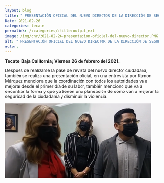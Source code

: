 ```yaml
---
layout: blog
title: " PRESENTACIÓN OFICIAL DEL NUEVO DIRECTOR DE LA DIRECCIÓN DE SEGURIDAD CIUDADANA"
Date: 2021-02-26
categories: tecate
permalink: /:categories/:title:output_ext
image: /img/cnr/2021-02-26-presentacion-oficial-del-nuevo-director.PNG
alt: " PRESENTACIÓN OFICIAL DEL NUEVO DIRECTOR DE LA DIRECCIÓN DE SEGURIDAD CIUDADANA"
autor:
---
```


**Tecate, Baja California; Viernes 26 de febrero del 2021.** 

Después de realizarse la pase de revista del nuevo director ciudadana, también se realizo una presentación oficial, en una entrevista por Ramon Márquez menciona que la coordinación con todos los autoridades va a mejorar desde el primer día de su labor, también menciono que va a encontrar la forma y que ya tienen una planeación de como van a mejorar la seguridad de la ciudadanía y disminuir la violencia.

<div id="carouselExampleSlidesOnly" class="carousel slide" data-ride="carousel">
  <div class="carousel-inner">
    <div class="carousel-item active">
       <img class="d-block w-100" src="/img/cnr/2021-02-26-presentacion-oficial-del-nuevo-director.PNG" loading="lazy"  alt=" PRESENTACIÓN OFICIAL DEL NUEVO DIRECTOR DE LA DIRECCIÓN DE SEGURIDAD CIUDADANA">
    </div>
  </div>
</div>
